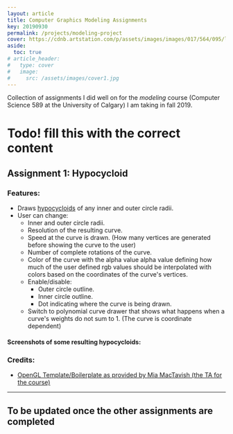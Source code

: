 ```yaml
---
layout: article
title: Computer Graphics Modeling Assignments
key: 20190930
permalink: /projects/modeling-project
cover: https://cdnb.artstation.com/p/assets/images/images/017/564/095/large/sebastian-kopacz-template-2019-04-28-20-12-27.jpg?1556505732
aside:
  toc: true
# article_header:
#   type: cover
#   image:
#     src: /assets/images/cover1.jpg
---
```


Collection of assignments I did well on for the _modeling_ course (Computer Science 589 at the University of Calgary) I am taking in fall 2019.

<!--more-->

# Todo! fill this with the correct content

<!-- ##### Links to additional images on my ArtStation:
- [Test for BVH vs KD trees in PBRT](https://www.artstation.com/artwork/N5gAaP)
- [Polygonal apertures in PBRT](https://www.artstation.com/artwork/A960v5)
- [Deferred rendering in OpenGL](https://www.artstation.com/artwork/nQvA2X)
- [SSAO in OpenGL](https://www.artstation.com/artwork/RYgAXy) -->

<!-- ##### Link to source code: -->
<!-- - [GitHub](https://github.com/Beskamir/Intro-to-Computer-Graphics) -->

<!-- --- -->
## Assignment 1: Hypocycloid

### Features: 
- Draws [hypocycloids](https://en.wikipedia.org/wiki/Hypocycloid) of any inner and outer circle radii.
- User can change:
   - Inner and outer circle radii.
   - Resolution of the resulting curve.
   - Speed at the curve is drawn. (How many vertices are generated before showing the curve to the user)
   - Number of complete rotations of the curve.
   - Color of the curve with the alpha value alpha value defining how much of the user defined rgb values should be interpolated with colors based on the coordinates of the curve's vertices.
   - Enable/disable:
      - Outer circle outline.
      - Inner circle outline.
      - Dot indicating where the curve is being drawn.
   - Switch to polynomial curve drawer that shows what happens when a curve's weights do not sum to 1. (The curve is coordinate dependent)

#### Screenshots of some resulting hypocycloids: 
<!-- <img src="https://cdna.artstation.com/p/assets/images/images/017/563/130/large/sebastian-kopacz-as-test.jpg?1556498758" width="400" />
<img src="https://cdna.artstation.com/p/assets/images/images/017/563/130/large/sebastian-kopacz-as-test.jpg?1556498758" width="400" />
<img src="https://cdna.artstation.com/p/assets/images/images/017/563/130/large/sebastian-kopacz-as-test.jpg?1556498758" width="400" />
<img src="https://cdna.artstation.com/p/assets/images/images/017/563/130/large/sebastian-kopacz-as-test.jpg?1556498758" width="400" /> -->


<!-- todo: add graph showing performance -->

### Credits:
- [OpenGL Template/Boilerplate as provided by Mia MacTavish (the TA for the course)](https://pages.cpsc.ucalgary.ca/~mmactavi/589/)

---

## To be updated once the other assignments are completed

